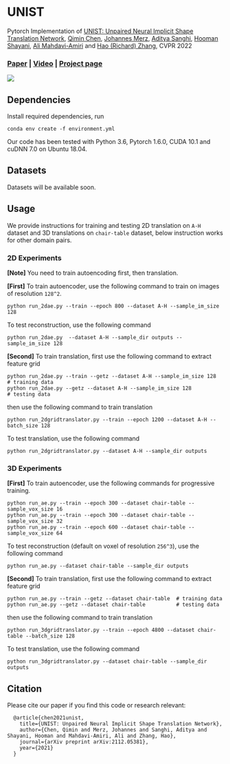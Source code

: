 # UNIST
Pytorch Implementation of [UNIST: Unpaired Neural Implicit Shape Translation Network](https://qiminchen.github.io/unist/), [Qimin Chen](https://qiminchen.github.io/), [Johannes Merz](), [Aditya Sanghi](https://www.autodesk.com/research/people/aditya-sanghi), [Hooman Shayani](https://www.autodesk.com/research/people/hooman-shayani), [Ali Mahdavi-Amiri](https://www.sfu.ca/~amahdavi/Home.html) and [Hao (Richard) Zhang](https://www.cs.sfu.ca/~haoz/), CVPR 2022

### [Paper](https://arxiv.org/abs/2112.05381)  |   [Video](https://youtu.be/FOfMNhDYA84)  |   [Project page](https://qiminchen.github.io/unist/)

<img src='img/teaser.svg' />

## Dependencies
Install required dependencies, run

```
conda env create -f environment.yml
```
Our code has been tested with Python 3.6, Pytorch 1.6.0, CUDA 10.1 and cuDNN 7.0 on Ubuntu 18.04.

## Datasets

Datasets will be available soon.

## Usage
We provide instructions for training and testing 2D translation on `A-H` dataset and 3D translations on `chair-table` dataset, below instruction works for other domain pairs.

### 2D Experiments
**[Note]** You need to train autoencoding first, then translation.

**[First]** To train autoencoder, use the following command to train on images of resolution `128^2`.
```
python run_2dae.py --train --epoch 800 --dataset A-H --sample_im_size 128
```
To test reconstruction, use the following command
```
python run_2dae.py  --dataset A-H --sample_dir outputs --sample_im_size 128
```
**[Second]** To train translation, first use the following command to extract feature grid
```
python run_2dae.py --train --getz --dataset A-H --sample_im_size 128  # training data
python run_2dae.py --getz --dataset A-H --sample_im_size 128          # testing data
```
then use the following command to train translation
```
python run_2dgridtranslator.py --train --epoch 1200 --dataset A-H --batch_size 128
```
To test translation, use the following command
```
python run_2dgridtranslator.py --dataset A-H --sample_dir outputs
```
### 3D Experiments
**[First]** To train autoencoder, use the following commands for progressive training.
```
python run_ae.py --train --epoch 300 --dataset chair-table --sample_vox_size 16
python run_ae.py --train --epoch 300 --dataset chair-table --sample_vox_size 32
python run_ae.py --train --epoch 600 --dataset chair-table --sample_vox_size 64
```
To test reconstruction (default on voxel of resolution `256^3`), use the following command
```
python run_ae.py --dataset chair-table --sample_dir outputs
```
**[Second]** To train translation, first use the following command to extract feature grid
```
python run_ae.py --train --getz --dataset chair-table  # training data
python run_ae.py --getz --dataset chair-table          # testing data
```
then use the following command to train translation
```
python run_3dgridtranslator.py --train --epoch 4800 --dataset chair-table --batch_size 128
```
To test translation, use the following command
```
python run_3dgridtranslator.py --dataset chair-table --sample_dir outputs
```

## Citation
Please cite our paper if you find this code or research relevant:

      @article{chen2021unist,
        title={UNIST: Unpaired Neural Implicit Shape Translation Network},
        author={Chen, Qimin and Merz, Johannes and Sanghi, Aditya and Shayani, Hooman and Mahdavi-Amiri, Ali and Zhang, Hao},
        journal={arXiv preprint arXiv:2112.05381},
        year={2021}
      }
